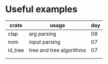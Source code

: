 # Useful examples

| crate   | usage                    | day |
|---------|--------------------------|-----|
| clap    | arg parsing              | 08  |
| nom     | input parsing            | 07  |
| id_tree | tree and tree algorithms | 07  |
|         |                          |     |
|         |                          |     |

